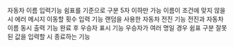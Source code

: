 자동차 이름 입력기능
쉼표를 기준으로 구분
5자 이하만 가능
이름이 조건에 맞지 않을 시 에러 메시지
이동할 횟수 입력 기능
랜덤을 사용한 자동차 전진 기능
전진과 자동차 이름 동시 출력 기능
완료 후 우승자 표시 기능
우승자가 여러 명일 경우 쉼표 구분
잘못된 값을 입력할 시 종료하는 기능
